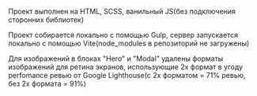 Проект выполнен на HTML, SCSS, ванильный JS(без подключения сторонних библиотек)

Проект собирается локально с помощью Gulp, сервер запускается локально с помощью Vite(node_modules в репозиторий не загружены)

Для изображений в блоках "Hero" и "Modal" удалены форматы изображений для ретина экранов, использующие 2х формат в угоду perfomance ревью от Google Lighthouse(с 2х форматом = 71% ревью, без 2х формата = 91%)
